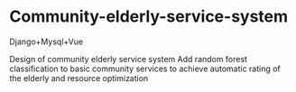# Community-elderly-service-system
Django+Mysql+Vue

Design of community elderly service system
Add random forest classification to basic community services to achieve automatic rating of the elderly and resource optimization

